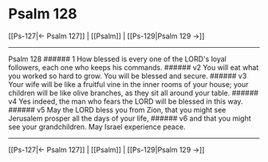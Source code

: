 # Psalm 128

[[Ps-127|← Psalm 127]] | [[Psalm]] | [[Ps-129|Psalm 129 →]]
***

Psalm 128 ###### 1 How blessed is every one of the LORD's loyal followers, each one who keeps his commands. ###### v2 You will eat what you worked so hard to grow. You will be blessed and secure. ###### v3 Your wife will be like a fruitful vine in the inner rooms of your house; your children will be like olive branches, as they sit all around your table. ###### v4 Yes indeed, the man who fears the LORD will be blessed in this way. ###### v5 May the LORD bless you from Zion, that you might see Jerusalem prosper all the days of your life, ###### v6 and that you might see your grandchildren. May Israel experience peace.

***
[[Ps-127|← Psalm 127]] | [[Psalm]] | [[Ps-129|Psalm 129 →]]
